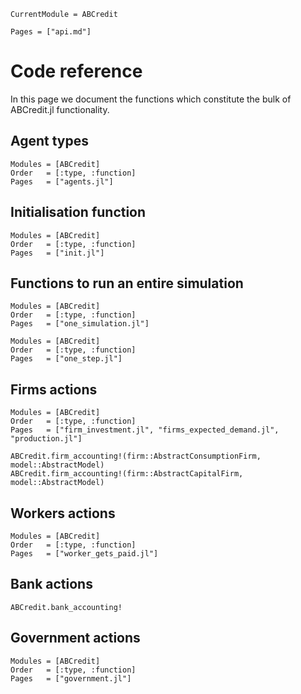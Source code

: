 ```@meta
CurrentModule = ABCredit 
```

```@contents
Pages = ["api.md"]
```

# Code reference

In this page we document the functions which constitute the bulk of ABCredit.jl functionality.

## Agent types

```@autodocs
Modules = [ABCredit]
Order   = [:type, :function]
Pages   = ["agents.jl"]
```

## Initialisation function

```@autodocs
Modules = [ABCredit]
Order   = [:type, :function]
Pages   = ["init.jl"]
```

## Functions to run an entire simulation

```@autodocs
Modules = [ABCredit]
Order   = [:type, :function]
Pages   = ["one_simulation.jl"]
```

```@autodocs
Modules = [ABCredit]
Order   = [:type, :function]
Pages   = ["one_step.jl"]
```

## Firms actions

```@autodocs
Modules = [ABCredit]
Order   = [:type, :function]
Pages   = ["firm_investment.jl", "firms_expected_demand.jl", "production.jl"]
```

```@docs
ABCredit.firm_accounting!(firm::AbstractConsumptionFirm, model::AbstractModel)
ABCredit.firm_accounting!(firm::AbstractCapitalFirm, model::AbstractModel)
```

## Workers actions

```@autodocs
Modules = [ABCredit]
Order   = [:type, :function]
Pages   = ["worker_gets_paid.jl"]
```

## Bank actions

```@docs
ABCredit.bank_accounting!
```

## Government actions

```@autodocs
Modules = [ABCredit]
Order   = [:type, :function]
Pages   = ["government.jl"]
```
